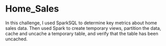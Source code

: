# Home_Sales

In this challenge, I  used SparkSQL to determine key metrics about home sales data. 
Then   used Spark to create temporary views, partition the data, cache and uncache a temporary table, and verify that the table has been uncached.